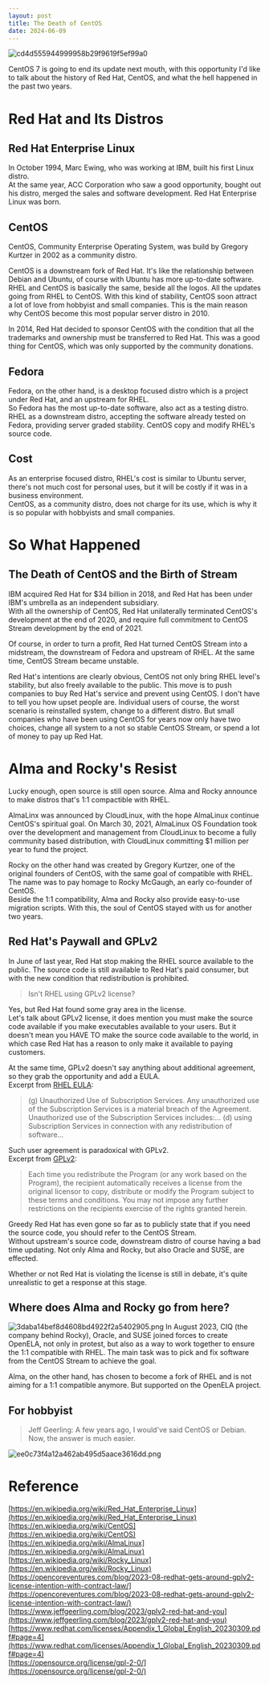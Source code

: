 ```yaml
---
layout: post
title: The Death of CentOS
date: 2024-06-09
---
```

![cd4d555944999958b29f9619f5ef99a0](/assets/img/cd4d555944999958b29f9619f5ef99a0.webp)

CentOS 7 is going to end its update next mouth, with this opportunity I'd like to talk about the history of Red Hat, CentOS, and what the hell happened in the past two years.

# Red Hat and Its Distros
## Red Hat Enterprise Linux
In October 1994, Marc Ewing, who was working at IBM, built his first Linux distro.  
At the same year, ACC Corporation who saw a good opportunity, bought out his distro, merged the sales and software development. Red Hat Enterprise Linux was born.

## CentOS
CentOS, Community Enterprise Operating System, was build by Gregory Kurtzer in 2002 as a community distro.

CentOS is a downstream fork of Red Hat. It's like the relationship between Debian and Ubuntu, of course with Ubuntu has more up-to-date software. RHEL and CentOS is basically the same, beside all the logos. All the updates going from RHEL to CentOS. With this kind of stability, CentOS soon attract a lot of love from hobbyist and small companies. This is the main reason why CentOS become this most popular server distro in 2010.

In 2014, Red Hat decided to sponsor CentOS with the condition that all the trademarks and ownership must be transferred to Red Hat. This was a good thing for CentOS, which was only supported by the community donations.

## Fedora
Fedora, on the other hand, is a desktop focused distro which is a project under Red Hat, and an upstream for RHEL.  
So Fedora has the most up-to-date software, also act as a testing distro.  
RHEL as a downstream distro, accepting the software already tested on Fedora, providing server graded stability. CentOS copy and modify RHEL's source code.

## Cost
As an enterprise focused distro, RHEL's cost is similar to Ubuntu server, there's not much cost for personal uses, but it will be costly if it was in a business environment.  
CentOS, as a community distro, does not charge for its use, which is why it is so popular with hobbyists and small companies.

# So What Happened
## The Death of CentOS and the Birth of Stream
IBM acquired Red Hat for $34 billion in 2018, and Red Hat has been under IBM's umbrella as an independent subsidiary.  
With all the ownership of CentOS, Red Hat unilaterally terminated CentOS's development at the end of 2020, and require full commitment to CentOS Stream development by the end of 2021.

Of course, in order to turn a profit, Red Hat turned CentOS Stream into a midstream, the downstream of Fedora and upstream of RHEL. At the same time, CentOS Stream became unstable.

Red Hat's intentions are clearly obvious, CentOS not only bring RHEL level's stability, but also freely available to the public. This move is to push companies to buy Red Hat's service and prevent using CentOS. I don't have to tell you how upset people are. Individual users of course, the worst scenario is reinstalled system, change to a different distro. But small companies who have been using CentOS for years now only have two choices, change all system to a not so stable CentOS Stream, or spend a lot of money to pay up Red Hat.

# Alma and Rocky's Resist
Lucky enough, open source is still open source. Alma and Rocky announce to make distros that's 1:1 compactible with RHEL.

AlmaLinx was announced by CloudLinux, with the hope AlmaLinux continue CentOS's spiritual goal. On March 30, 2021, AlmaLinux OS Foundation took over the development and management from CloudLinux to become a fully community based distribution, with CloudLinux committing $1 million per year to fund the project.

Rocky on the other hand was created by Gregory Kurtzer, one of the original founders of CentOS, with the same goal of compatible with RHEL. The name was to pay homage to Rocky McGaugh, an early co-founder of CentOS.  
Beside the 1:1 compatibility, Alma and Rocky also provide easy-to-use migration scripts. With this, the soul of CentOS stayed with us for another two years.

## Red Hat's Paywall and GPLv2
In June of last year, Red Hat stop making the RHEL source available to the public. The source code is still available to Red Hat's paid consumer, but with the new condition that redistribution is prohibited. 
> Isn't RHEL using GPLv2 license?

Yes, but Red Hat found some gray area in the license.  
Let's talk about GPLv2 license, it does mention you must make the source code available if you make executables available to your users. But it doesn't mean you HAVE TO make the source code available to the world, in which case Red Hat has a reason to only make it available to paying customers.

At the same time, GPLv2 doesn't say anything about additional agreement, so they grab the opportunity and add a EULA.  
Excerpt from [RHEL EULA](https://www.redhat.com/licenses/Appendix_1_Global_English_20230309.pdf#page=4):
> (g) Unauthorized Use of Subscription Services. Any unauthorized use of the Subscription Services is a material breach of the Agreement. Unauthorized use of the Subscription Services includes:… (d) using Subscription Services in connection with any redistribution of software…

Such user agreement is paradoxical with GPLv2.  
Excerpt from [GPLv2](https://opensource.org/license/gpl-2-0/):
> Each time you redistribute the Program (or any work based on the Program), the recipient automatically receives a license from the original licensor to copy, distribute or modify the Program subject to these terms and conditions. You may not impose any further restrictions on the recipients exercise of the rights granted herein.

Greedy Red Hat has even gone so far as to publicly state that if you need the source code, you should refer to the CentOS Stream.  
Without upstream's source code, downstream distro of course having a bad time updating. Not only Alma and Rocky, but also Oracle and SUSE, are effected.

Whether or not Red Hat is violating the license is still in debate, it's quite unrealistic to get a response at this stage.

## Where does Alma and Rocky go from here?
![3daba14bef8d4608bd4922f2a5402905.png](/assets/img/3daba14bef8d4608bd4922f2a5402905.webp)
In August 2023, CIQ (the company behind Rocky), Oracle, and SUSE joined forces to create OpenELA, not only in protest, but also as a way to work together to ensure the 1:1 compatible with RHEL. The main task was to pick and fix software from the CentOS Stream to achieve the goal.

Alma, on the other hand, has chosen to become a fork of RHEL and is not aiming for a 1:1 compatible anymore. But supported on the OpenELA project.

## For hobbyist
> Jeff Geerling: A few years ago, I would've said CentOS or Debian. Now, the answer is much easier.

![ee0c73f4a12a462ab495d5aace3616dd.png](/assets/img/ee0c73f4a12a462ab495d5aace3616dd.webp)

# Reference
[https://en.wikipedia.org/wiki/Red_Hat_Enterprise_Linux](https://en.wikipedia.org/wiki/Red_Hat_Enterprise_Linux)  
[https://en.wikipedia.org/wiki/CentOS](https://en.wikipedia.org/wiki/CentOS)  
[https://en.wikipedia.org/wiki/AlmaLinux](https://en.wikipedia.org/wiki/AlmaLinux)  
[https://en.wikipedia.org/wiki/Rocky_Linux](https://en.wikipedia.org/wiki/Rocky_Linux)  
[https://opencoreventures.com/blog/2023-08-redhat-gets-around-gplv2-license-intention-with-contract-law/](https://opencoreventures.com/blog/2023-08-redhat-gets-around-gplv2-license-intention-with-contract-law/)  
[https://www.jeffgeerling.com/blog/2023/gplv2-red-hat-and-you](https://www.jeffgeerling.com/blog/2023/gplv2-red-hat-and-you)  
[https://www.redhat.com/licenses/Appendix_1_Global_English_20230309.pdf#page=4](https://www.redhat.com/licenses/Appendix_1_Global_English_20230309.pdf#page=4)  
[https://opensource.org/license/gpl-2-0/](https://opensource.org/license/gpl-2-0/)
